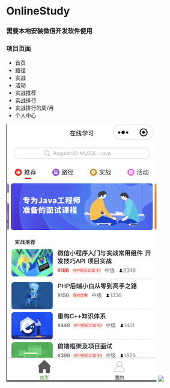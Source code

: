 # OnlineStudy

### 需要本地安装微信开发软件使用

### 项目页面

- 首页
- 路径
- 实战
- 活动
- 实战推荐
- 实战排行
- 实战排行的周/月
- 个人中心

![](https://github.com/B-duck/OnlineStudy/blob/main/images/WX20220816-133748%402x.png) ![](https://github.com/B-duck/OnlineStudy/blob/main/images/QQ20220816-133952-HD.gif)
